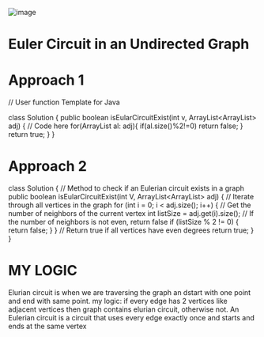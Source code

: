 ![image](https://github.com/shruti3032/Learning/assets/78202217/e2eae241-c586-433d-af79-a146b99e2918)


# Euler Circuit in an Undirected Graph

# Approach 1


// User function Template for Java

class Solution {
    public boolean isEularCircuitExist(int v, ArrayList<ArrayList<Integer>> adj) {
        // Code here
        for(ArrayList<Integer> al: adj){
            if(al.size()%2!=0)
                return false;
        }
        return true;
    }
}

# Approach 2
class Solution {
    // Method to check if an Eulerian circuit exists in a graph
    public boolean isEularCircuitExist(int V, ArrayList<ArrayList<Integer>> adj) {
        // Iterate through all vertices in the graph
        for (int i = 0; i < adj.size(); i++) {
            // Get the number of neighbors of the current vertex
            int listSize = adj.get(i).size();
            // If the number of neighbors is not even, return false
            if (listSize % 2 != 0) {
                return false;
            }
        }
        // Return true if all vertices have even degrees
        return true;
    }
}

# MY LOGIC

Elurian circuit is when we are traversing the graph an dstart with one point and end with same point. 
my logic: if every edge has 2 vertices like adjacent vertices then graph contains elurian circuit, otherwise not.
An Eulerian circuit is a circuit that uses every edge exactly once and starts and ends at the same vertex

